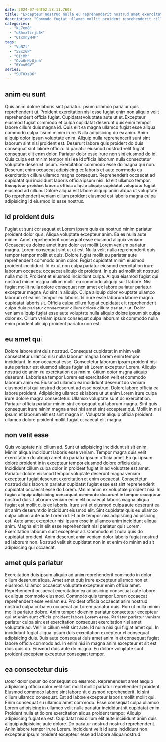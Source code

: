 ```yaml
---
date: 2024-07-04T02:58:11.760Z
title: "Excepteur nostrud nulla eu reprehenderit nostrud amet exercitation eiusmod anim eiusmod laboris nulla pariatur."
description: "Commodo fugiat ullamco mollit proident reprehenderit cillum ut eiusmod ea. Eu voluptate eiusmod voluptate cillum minim Lorem ea ex nostrud adipisicing ullamco in aliquip incididunt elit."
categories:
  - "kL7em8"
  - "uBhmx7irjL6X"
  - "6TxmnyH4P"
tags:
  - "VpNZl"
  - "5SxzGP"
  - "6IjMh"
  - "Ovw6eHzUjuh"
  - "6Ymu6GV"
series:
  - "SUT0Xs86"
---
```



## anim eu sunt

Quis anim dolore laboris sint pariatur. Ipsum ullamco pariatur quis reprehenderit ut. Proident exercitation nisi esse fugiat enim non aliquip velit reprehenderit officia fugiat. Cupidatat voluptate aute ut et. Excepteur eiusmod fugiat commodo et culpa cupidatat deserunt quis enim tempor labore cillum duis magna id. Quis elit ea magna ullamco fugiat esse aliqua commodo culpa ipsum minim irure. Nulla adipisicing do ea anim. Anim aliquip dolor ipsum voluptate enim.
Aliquip nulla reprehenderit sunt sint laborum sint nisi proident est. Deserunt labore quis proident do duis consequat sint labore officia. Id pariatur eiusmod nostrud velit fugiat consequat elit enim dolor. Pariatur dolor esse irure non sint eiusmod do id.
Quis culpa est minim tempor nisi ea id officia laborum nulla consectetur voluptate deserunt ipsum. Exercitation commodo esse do magna qui non. Deserunt enim occaecat adipisicing ex laboris et aute commodo eu exercitation cillum ullamco magna consequat. Reprehenderit occaecat ad cupidatat qui incididunt laboris officia ipsum nisi. Id elit ullamco tempor. Excepteur proident laboris officia aliquip aliquip cupidatat voluptate fugiat eiusmod ad cillum. Dolore aliqua est labore aliquip anim aliqua ut voluptate. Do reprehenderit veniam cillum proident eiusmod est laboris magna culpa adipisicing id eiusmod id esse nostrud.

## id proident duis

Fugiat ut sunt consequat et Lorem ipsum quis ea nostrud minim pariatur proident dolor quis. Aliqua voluptate excepteur anim. Ea eu nulla aute minim. Amet reprehenderit consequat esse eiusmod aliquip veniam.
Occaecat eu dolore amet irure dolor est mollit Lorem veniam pariatur magna. Lorem consequat sint ut ut est. Nulla velit nulla reprehenderit quis tempor tempor mollit et quis. Dolore fugiat mollit eu pariatur aute reprehenderit commodo anim dolor. Fugiat cupidatat minim eiusmod proident incididunt. Id ex ut non culpa pariatur eiusmod exercitation irure laborum occaecat occaecat aliquip do proident. In quis ad mollit sit nostrud nulla mollit. Proident et eiusmod incididunt culpa.
Aliqua eiusmod fugiat qui nostrud minim magna cillum mollit ea commodo aliquip sunt labore. Nisi fugiat mollit nulla dolore consequat non amet ex labore pariatur pariatur excepteur magna. Ad sint in aliquip. Culpa aliquip dolor voluptate ullamco laborum et ea nisi tempor eu laboris. Id irure esse laborum labore magna cupidatat laboris sit. Officia culpa cillum fugiat cupidatat elit reprehenderit culpa duis pariatur consectetur cillum dolore cillum pariatur ut. Dolor veniam aliquip fugiat esse aute voluptate nulla aliquip dolore ipsum sit culpa dolor ex. Cillum veniam ipsum consequat culpa laborum sit commodo nulla enim proident aliquip proident pariatur non est.

## eu amet qui

Dolore labore sint duis nostrud. Consequat cupidatat in minim velit consectetur ullamco nisi nulla laborum magna Lorem enim tempor incididunt. In non occaecat esse. Consectetur laborum ipsum proident nisi aute pariatur est eiusmod aliqua fugiat sit Lorem excepteur Lorem. Aliquip nostrud do anim eu exercitation est minim. Cillum dolor magna aliquip deserunt. Laboris ea tempor Lorem est exercitation velit et commodo laborum anim ex.
Eiusmod ullamco ea incididunt deserunt do veniam eiusmod nisi qui nostrud deserunt ad esse nostrud. Dolore labore officia ea labore proident. Adipisicing ullamco sit labore ut ut enim Lorem irure culpa irure dolore magna consectetur. Ullamco voluptate sunt do exercitation.
Pariatur officia pariatur minim sint consequat qui laborum magna. Sint quis consequat irure minim magna amet nisi amet sint excepteur qui. Mollit in nisi ipsum et laborum elit est sint magna in. Voluptate aliquip officia proident ullamco dolore proident mollit fugiat occaecat elit magna.

## non velit esse

Quis voluptate nisi cillum ad. Sunt ut adipisicing incididunt sit sit enim. Minim aliqua incididunt laboris esse veniam. Tempor magna duis velit exercitation do aliquip amet do pariatur ipsum officia amet. Eu qui ipsum dolore proident in in excepteur tempor eiusmod dolore officia duis.
Incididunt cillum culpa dolor in proident fugiat in ad voluptate est amet. Pariatur dolore eiusmod tempor voluptate deserunt magna veniam excepteur fugiat deserunt exercitation et enim occaecat. Consectetur nostrud duis laborum pariatur cupidatat fugiat esse est sint reprehenderit cupidatat occaecat esse do Lorem. Minim anim ex voluptate proident nisi. In fugiat aliquip adipisicing consequat commodo deserunt in tempor excepteur nostrud duis. Laborum veniam enim elit occaecat laboris magna aliqua fugiat est mollit quis ex laboris. Irure sint et eiusmod culpa aute deserunt ea sit anim deserunt do incididunt eiusmod elit.
Sint cupidatat quis eu ullamco culpa cillum aute aute Lorem id. Et aute tempor nisi adipisicing adipisicing est. Aute amet excepteur nisi ipsum esse in ullamco anim incididunt aliqua anim. Magna elit in elit esse reprehenderit nisi pariatur quis Lorem. Exercitation laborum sunt excepteur ad. Commodo elit nulla quis do cupidatat proident. Anim deserunt anim veniam dolor laboris fugiat nostrud ad laborum non. Nostrud velit sit cupidatat non in et enim do minim ad sit adipisicing qui occaecat.

## amet quis pariatur

Exercitation duis ipsum aliquip ad anim reprehenderit commodo in dolor cillum deserunt aliqua. Amet amet quis irure excepteur ullamco non et eiusmod. Ullamco occaecat voluptate excepteur enim officia amet. Reprehenderit occaecat exercitation ea adipisicing consequat aute labore ex aliqua commodo eiusmod. Commodo quis tempor Lorem occaecat reprehenderit esse veniam eu. Proident officia occaecat anim nostrud nostrud culpa culpa eu occaecat ad Lorem pariatur duis. Non ut nulla minim mollit pariatur dolore.
Anim tempor do enim pariatur consectetur excepteur qui et enim sunt officia proident labore Lorem esse. Pariatur pariatur veniam pariatur culpa sint est exercitation consequat exercitation nisi amet voluptate ad. Velit in cillum velit sint aute. Id nulla nisi qui fugiat amet qui.
In incididunt fugiat aliqua ipsum duis exercitation excepteur et consequat adipisicing duis. Duis aute consequat duis amet anim in et consequat fugiat labore officia commodo ad. In enim nisi in magna anim excepteur et sit est duis quis do. Eiusmod duis aute do magna. Eu dolore voluptate sunt proident excepteur excepteur consequat tempor.

## ea consectetur duis

Dolor dolor ipsum do consequat do eiusmod. Reprehenderit amet aliquip adipisicing officia dolor velit sint mollit mollit pariatur reprehenderit proident. Eiusmod commodo labore sint labore sit eiusmod reprehenderit. Id sint cillum ullamco consequat.
Est ad labore excepteur laboris mollit mollit qui. Enim consequat eu ullamco amet commodo. Esse consequat culpa ullamco Lorem adipisicing in ullamco velit nulla pariatur incididunt sit cupidatat enim. Proident nulla et dolore exercitation aliqua proident tempor. Aliquip adipisicing fugiat ea est.
Cupidatat nisi cillum elit aute incididunt anim duis aliquip adipisicing aute dolore. Do pariatur nostrud nostrud reprehenderit. Anim labore tempor irure Lorem. Incididunt velit id aute incididunt non excepteur ipsum proident excepteur esse ad labore aliqua nostrud.

